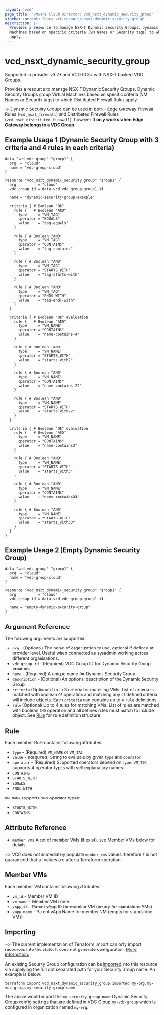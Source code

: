 ```yaml
---
layout: "vcd"
page_title: "VMware Cloud Director: vcd_nsxt_dynamic_security_group"
sidebar_current: "docs-vcd-resource-nsxt-dynamic-security-group"
description: |-
  Provides a resource to manage NSX-T Dynamic Security Groups. Dynamic Security Groups group Virtual
  Machines based on specific criteria (VM Names or Security tags) to which Distributed Firewall Rules
  apply.
---
```


# vcd\_nsxt\_dynamic\_security\_group

Supported in provider *v3.7+* and VCD 10.3+ with NSX-T backed VDC Groups.

Provides a resource to manage NSX-T Dynamic Security Groups. Dynamic Security Groups group Virtual
Machines based on specific criteria (VM Names or Security tags) to which Distributed Firewall Rules
apply.

-> Dynamic Security Groups can be used in both - Edge Gateway Firewall Rules (`vcd_nsxt_firewall`)
and Distributed Firewall Rules (`vcd_nsxt_distributed_firewall`), however **it only works when Edge
Gateway belongs to a VDC Group**.

## Example Usage 1 (Dynamic Security Group with 3 criteria and 4 rules in each criteria)

```hcl
data "vcd_vdc_group" "group1" {
  org  = "cloud"
  name = "vdc-group-cloud"
}

resource "vcd_nsxt_dynamic_security_group" "group1" {
  org          = "cloud"
  vdc_group_id = data.vcd_vdc_group.group1.id

  name = "dynamic-security-group-example"

  criteria { # Boolean "OR"
    rule {   # Boolean "AND"
      type     = "VM_TAG"
      operator = "EQUALS"
      value    = "tag-equals"
    }

    rule { # Boolean "AND"
      type     = "VM_TAG"
      operator = "CONTAINS"
      value    = "tag-contains"
    }

    rule { # Boolean "AND"
      type     = "VM_TAG"
      operator = "STARTS_WITH"
      value    = "tag-starts-with"
    }

    rule { # Boolean "AND"
      type     = "VM_TAG"
      operator = "ENDS_WITH"
      value    = "tag-ends-with"
    }
  }

  criteria { # Boolean "OR" evaluation
    rule {   # Boolean "AND"
      type     = "VM_NAME"
      operator = "CONTAINS"
      value    = "name-contains-4"
    }

    rule { # Boolean "AND"
      type     = "VM_NAME"
      operator = "STARTS_WITH"
      value    = "starts_with2"
    }

    rule { # Boolean "AND"
      type     = "VM_NAME"
      operator = "CONTAINS"
      value    = "name-contains-22"
    }

    rule { # Boolean "AND"
      type     = "VM_NAME"
      operator = "STARTS_WITH"
      value    = "starts_with22"
    }
  }

  criteria { # Boolean "OR" evaluation
    rule {   # Boolean "AND"
      type     = "VM_NAME"
      operator = "CONTAINS"
      value    = "name-contains3"
    }

    rule { # Boolean "AND"
      type     = "VM_NAME"
      operator = "STARTS_WITH"
      value    = "starts_with3"
    }

    rule { # Boolean "AND"
      type     = "VM_NAME"
      operator = "CONTAINS"
      value    = "name-contains33"
    }

    rule { # Boolean "AND"
      type     = "VM_NAME"
      operator = "STARTS_WITH"
      value    = "starts_with33"
    }
  }
}
```

## Example Usage 2 (Empty Dynamic Security Group)
```hcl
data "vcd_vdc_group" "group1" {
  org  = "cloud"
  name = "vdc-group-cloud"
}

resource "vcd_nsxt_dynamic_security_group" "group1" {
  org          = "cloud"
  vdc_group_id = data.vcd_vdc_group.group1.id

  name = "empty-dynamic-security-group"
}
```

## Argument Reference

The following arguments are supported:

* `org` - (Optional) The name of organization to use, optional if defined at provider level. Useful
  when connected as sysadmin working across different organisations.
* `vdc_group_id` - (Required) VDC Group ID for Dynamic Security Group creation.
* `name` - (Required) A unique name for Dynamic Security Group
* `description` - (Optional) An optional description of the Dynamic Security Group
* `criteria` (Optional) Up to 3 criteria for matching VMs. List of criteria is matched with boolean
  `OR` operation and matching any of defined criteria will include objects. Each `criteria` can
  contains up to 4 `rule` definitions.
* `rule` (Optional) Up to 4 rules for matching VMs. List of rules are matched with boolean `AND`
  operation and all defines rules must match to include object. See [Rule](#rule) for rule
  definition structure.


<a id="rule"></a>
## Rule

Each member Rule contains following attributes:

* `type` - (Required) `VM_NAME` or `VM_TAG`
* `value` - (Required) String to evaluate by given `type` and `operator`
* `operator` - (Required) Supported operators depend on `type`. `VM_TAG` supports 4 operator types
  with self explanatory names:
 * `CONTAINS`
 * `STARTS_WITH`
 * `EQUALS`
 * `ENDS_WITH`

`VM_NAME` supports two operator types:
 * `STARTS_WITH`
 * `CONTAINS`

## Attribute Reference
* `member_vms` A set of member VMs (if exist). see [Member VMs](#member-vms) below for details.

~> VCD does not immediately populate `member_vms` values therefore it is not guaranteed that all
values are after a Terraform operation.

<a id="member-vms"></a>
## Member VMs

Each member VM contains following attributes:

* `vm_id` - Member VM ID
* `vm_name` - Member VM name
* `vapp_id` - Parent vApp ID for member VM (empty for standalone VMs)
* `vapp_name` - Parent vApp Name for member VM (empty for standalone VMs)

## Importing

~> The current implementation of Terraform import can only import resources into the state.
It does not generate configuration. [More information.](https://www.terraform.io/docs/import/)

An existing Security Group configuration can be [imported][docs-import] into this resource
via supplying the full dot separated path for your Security Group name. An example is
below:

[docs-import]: https://www.terraform.io/docs/import/

```
terraform import vcd_nsxt_dynamic_security_group.imported my-org.my-vdc-group.my-security-group-name
```

The above would import the `my-security-group-name` Dynamic Security Group config settings that are
defined in VDC Group `my-vdc-group` which is configured in organization named `my-org`.
